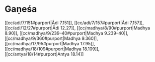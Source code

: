 # Gaṇeśa

[[cc/adi/7/151#purport|Ādi 7.151]], [[cc/adi/7/157#purport|Ādi 7.157]], [[cc/adi/12/27#purport|Ādi 12.27]], [[cc/madhya/8/90#purport|Madhya 8.90]], [[cc/madhya/9/239–40#purport|Madhya 9.239–40]], [[cc/madhya/9/360#purport|Madhya 9.360]], [[cc/madhya/17/95#purport|Madhya 17.95]], [[cc/madhya/18/109#purport|Madhya 18.109]], [[cc/antya/18/14#purport|Antya 18.14]]

